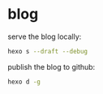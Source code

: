 # blog

serve the blog locally:

```bash
hexo s --draft --debug
```

publish the blog to github:

```bash
hexo d -g
```
